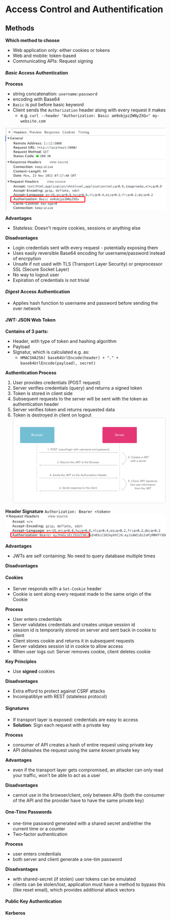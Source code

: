 # Access Control and Authentification


## Methods

**Which method to choose**
- Web application only: either cookies or tokens
- Web and mobile: token-based
- Communicating APIs: Request signing

#### *Basic* Access Authentication

**Process**
- string concatenation: `username:password`
- encoding with Base64
- `Basic` is put before basic keyword
- Client sends the `Authorization` header along with every request it makes
	- e.g. `curl --header "Authorization: Basic am9objpzZWNyZXQ=" my-website.com`

![basic_auth.png](.\img\basic_auth.png)

**Advantages**
- Stateless: Doesn't require cookies, sessions or anything else

**Disadvantages**
- Login credentials sent with every request - potentially exposing them
- Uses easily reversible Base64 encoding for username/password instead of encrpytion
- Unsafe if not used with TLS (Transport Layer Security) or preprocessor SSL (Secure Socket Layer)
- No way to logout user
- Expiration of credentials is not trivial

#### *Digest* Access Authentication
- Applies hash function to username and password before sending the over network

#### JWT: JSON Web Token

**Contains of 3 parts:**
- Header, with type of token and hashing algorithm
- Payload
- Signatur, which is calculated e.g. as:
	- `HMACSHA256( base64UrlEncode(header) + "." + base64UrlEncode(payload), secret)`

**Authentication Process**
1. User provides credentials (POST request)
2. Server verifies credentials (query) and returns a signed token
3. Token is stored in client side
4. Subsequent requests to the server will be sent with the token as authentication header
5. Server verifies token and returns requested data
6. Token is destroyed in client on logout
![jwt-diagram.png](.\img\jwt-diagram.png)


**Header Signature**
`Authorization: Bearer <token>`
![json_token_auth.png](.\img\json_token_auth.png)


**Advantages**
- JWTs are self containing: No need to query database multiple times

**Disadvantages**

#### Cookies

- Server responds with a `Set-Cookie` header
- Cookie is sent along every request made to the same origin of the Cookie

**Process**
- User enters credentials
- Server validates credentials and creates unique session id
- session id is temporarily stored on server and sent back in cookie to client
- Client stores cookie and returns it in subsequent requests
- Server validates session id in cookie to allow access
- When user logs out: Server removes cookie, client deletes cookie

**Key Principles**
- Use **signed** cookies

**Disadvantages**
- Extra efford to protect against CSRF attacks
- Incompatiblye with REST (stateless protocol)

#### Signatures

- If transport layer is exposed: credentials are easy to access
- **Solution**: Sign each request with a private key

**Process**
- consumer of API creates a hash of entire request using private key
- API dehashes the request using the same *known* private key

**Advantages**
- even if the transport layer gets compromised, an attacker can only read your traffic, won't be able to act as a user

**Disadvantages**
- cannot use in the browser/client, only between APIs (both the consumer of the API and the provider have to have the same private key)


#### One-Time Passwords
- one-time password generated with a shared secret and/either the current time or a counter
- Two-factor authentication

**Process**
- user enters credentials
- both server and client generate a one-tim password

**Disadvantages**
- with shared-secret (if stolen) user tokens can be emulated
- clients can be stolen/lost, application must have a method to bypass this (like reset email), which provides additional attack vectors


#### Public Key Authentication

#### Kerberos



